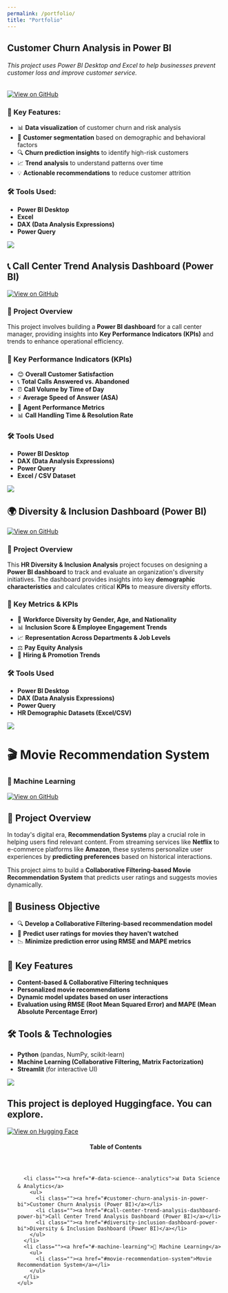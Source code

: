 ```yaml
---
permalink: /portfolio/
title: "Portfolio"
---
```

## Customer Churn Analysis in Power BI
###### This project uses Power BI Desktop and Excel to help businesses prevent customer loss and improve customer service.

[![View on GitHub](https://img.shields.io/badge/GitHub-View_on_GitHub-blue?logo=GitHub)](https://github.com/Data-Overflo/Customer-Churn-and-Risk-Analysis-Dashboard-PowerBI)

### 📌 Key Features:
- 📊 **Data visualization** of customer churn and risk analysis  
- 🎯 **Customer segmentation** based on demographic and behavioral factors  
- 🔍 **Churn prediction insights** to identify high-risk customers  
- 📈 **Trend analysis** to understand patterns over time  
- 💡 **Actionable recommendations** to reduce customer attrition  

### 🛠️ Tools Used:
- **Power BI Desktop**
- **Excel**
- **DAX (Data Analysis Expressions)**
- **Power Query**

 




<img src="https://raw.githubusercontent.com/Data-Overflo/a-makhambi.github.io/main/assets/output/Customer.PNG" class="align-center">




## 📞 Call Center Trend Analysis Dashboard (Power BI)  
[![View on GitHub](https://img.shields.io/badge/GitHub-View_on_GitHub-blue?logo=GitHub)](https://github.com/Data-Overflo/Call-Centre-Trends-Analysis-Dashbaord-PowerBI)

### 📌 Project Overview  
This project involves building a **Power BI dashboard** for a call center manager, providing insights into **Key Performance Indicators (KPIs)** and trends to enhance operational efficiency.  

### 🔑 Key Performance Indicators (KPIs)  
- 😊 **Overall Customer Satisfaction**  
- 📞 **Total Calls Answered vs. Abandoned**  
- ⏰ **Call Volume by Time of Day**  
- ⚡ **Average Speed of Answer (ASA)**  
- 🎯 **Agent Performance Metrics**  
- 📊 **Call Handling Time & Resolution Rate**  

### 🛠️ Tools Used  
- **Power BI Desktop**  
- **DAX (Data Analysis Expressions)**  
- **Power Query**  
- **Excel / CSV Dataset**  




<p><img src="https://raw.githubusercontent.com/Data-Overflo/a-makhambi.github.io/main/assets/output/call centre.PNG"></p>




## 🌍 Diversity & Inclusion Dashboard (Power BI)  
[![View on GitHub](https://img.shields.io/badge/GitHub-View_on_GitHub-blue?logo=GitHub)](https://github.com/Data-Overflo/Diversity-Inclusion-Dashboard-PowerBI)  

### 📌 Project Overview  
This **HR Diversity & Inclusion Analysis** project focuses on designing a **Power BI dashboard** to track and evaluate an organization's diversity initiatives. The dashboard provides insights into key **demographic characteristics** and calculates critical **KPIs** to measure diversity efforts.  

### 🔑 Key Metrics & KPIs  
- 👥 **Workforce Diversity by Gender, Age, and Nationality**  
- 📊 **Inclusion Score & Employee Engagement Trends**  
- 📈 **Representation Across Departments & Job Levels**  
- ⚖️ **Pay Equity Analysis**  
- 🔄 **Hiring & Promotion Trends**  

### 🛠️ Tools Used  
- **Power BI Desktop**  
- **DAX (Data Analysis Expressions)**  
- **Power Query**  
- **HR Demographic Datasets (Excel/CSV)**  

 

<p><img src="https://raw.githubusercontent.com/Data-Overflo/a-makhambi.github.io/main/assets/output/divers.PNG" class="align-center"></p>




# 🎬 Movie Recommendation System  

### 🤖 Machine Learning  

[![View on GitHub](https://img.shields.io/badge/GitHub-View_on_GitHub-blue?logo=GitHub)](https://github.com/Data-Overflo/Movie-Recco)  

## 📌 Project Overview  
In today's digital era, **Recommendation Systems** play a crucial role in helping users find relevant content. From streaming services like **Netflix** to e-commerce platforms like **Amazon**, these systems personalize user experiences by **predicting preferences** based on historical interactions.  

This project aims to build a **Collaborative Filtering-based Movie Recommendation System** that predicts user ratings and suggests movies dynamically.  

## 🎯 Business Objective  
- 🔍 **Develop a Collaborative Filtering-based recommendation model**  
- 🎥 **Predict user ratings for movies they haven't watched**  
- 📉 **Minimize prediction error using RMSE and MAPE metrics**  

## 🔑 Key Features  
- **Content-based & Collaborative Filtering techniques**  
- **Personalized movie recommendations**  
- **Dynamic model updates based on user interactions**  
- **Evaluation using RMSE (Root Mean Squared Error) and MAPE (Mean Absolute Percentage Error)**  

## 🛠️ Tools & Technologies  
- **Python** (pandas, NumPy, scikit-learn)  
- **Machine Learning (Collaborative Filtering, Matrix Factorization)**  
- **Streamlit** (for interactive UI)  
 




<p><img src="https://raw.githubusercontent.com/Data-Overflo/a-makhambi.github.io/main/assets/output/movier.png" class="align-center"></p>


## This project is deployed Huggingface. You can explore. 
[![View on Hugging Face](https://img.shields.io/static/v1?style=for-the-badge&message=Hugging+Face&color=FFBF00&logo=Hugging+Face&logoColor=FFFFFF&label=)](https://huggingface.co/spaces/dlaimini/Movies-Recommender)



<aside class="sidebar__right ">
  <nav class="toc">
    <header><h4 class="nav__title"><i class="fas fa-bookmark"></i> Table of Contents</h4></header>
    <ul class="toc__menu">
  
      <li class=""><a href="#-data-science--analytics">📊 Data Science & Analytics</a>
        <ul>
          <li class=""><a href="#customer-churn-analysis-in-power-bi">Customer Churn Analysis (Power BI)</a></li>
          <li class=""><a href="#call-center-trend-analysis-dashboard-power-bi">Call Center Trend Analysis Dashboard (Power BI)</a></li>
          <li class=""><a href="#diversity-inclusion-dashboard-power-bi">Diversity & Inclusion Dashboard (Power BI)</a></li>
        </ul>
      </li>
      <li class=""><a href="#-machine-learning">🧠 Machine Learning</a>
        <ul>
          <li class=""><a href="#movie-recommendation-system">Movie Recommendation System</a></li>
        </ul>
      </li>
    </ul>
  </nav>
</aside>
